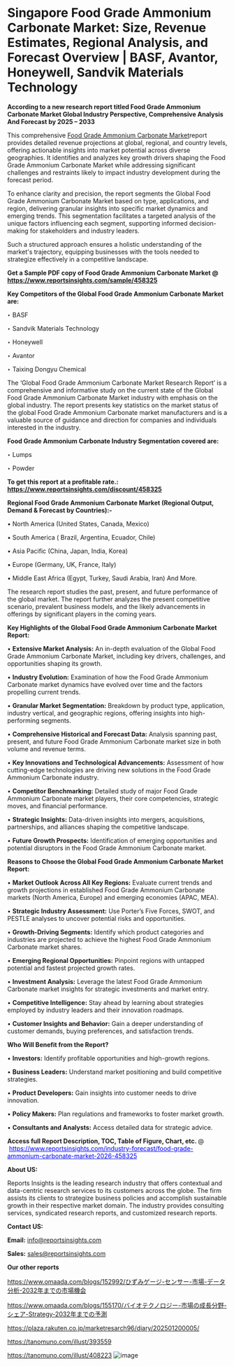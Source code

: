 # Singapore Food Grade Ammonium Carbonate Market: Size, Revenue Estimates, Regional Analysis, and Forecast Overview | BASF, Avantor, Honeywell, Sandvik Materials Technology

<strong>According to a new research report titled Food Grade Ammonium Carbonate Market Global Industry Perspective, Comprehensive Analysis And Forecast by 2025 – 2033</strong>

This comprehensive <a href=https://www.reportsinsights.com/sample/458325>Food Grade Ammonium Carbonate Market</a>report provides detailed revenue projections at global, regional, and country levels, offering actionable insights into market potential across diverse geographies. It identifies and analyzes key growth drivers shaping the Food Grade Ammonium Carbonate Market while addressing significant challenges and restraints likely to impact industry development during the forecast period.

To enhance clarity and precision, the report segments the Global Food Grade Ammonium Carbonate Market based on type, applications, and region, delivering granular insights into specific market dynamics and emerging trends. This segmentation facilitates a targeted analysis of the unique factors influencing each segment, supporting informed decision-making for stakeholders and industry leaders.

Such a structured approach ensures a holistic understanding of the market's trajectory, equipping businesses with the tools needed to strategize effectively in a competitive landscape.

<strong>Get a Sample PDF copy of Food Grade Ammonium Carbonate Market </strong><strong>@<a href=https://www.reportsinsights.com/sample/458325 style=color:#0000ff;> https://www.reportsinsights.com/sample/458325</a></strong></font>

<strong>Key Competitors of the Global Food Grade Ammonium Carbonate Market are:</strong>

‣ BASF

‣ Sandvik Materials Technology

‣ Honeywell

‣ Avantor

‣ Taixing Dongyu Chemical

The ‘Global Food Grade Ammonium Carbonate Market Research Report’ is a comprehensive and informative study on the current state of the Global Food Grade Ammonium Carbonate Market industry with emphasis on the global industry. The report presents key statistics on the market status of the global Food Grade Ammonium Carbonate market manufacturers and is a valuable source of guidance and direction for companies and individuals interested in the industry.

<strong>Food Grade Ammonium Carbonate Industry Segmentation covered are:</strong>

‣ Lumps

‣ Powder

<strong>To get this report at a profitable rate.: <a href=https://www.reportsinsights.com/discount/458325 style=color:#0000ff;>https://www.reportsinsights.com/discount/458325</a></strong></font>

<strong>Regional Food Grade Ammonium Carbonate Market (Regional Output, Demand &amp; Forecast by Countries):-</strong>

• North America (United States, Canada, Mexico)

• South America ( Brazil, Argentina, Ecuador, Chile)

• Asia Pacific (China, Japan, India, Korea)

• Europe (Germany, UK, France, Italy)

• Middle East Africa (Egypt, Turkey, Saudi Arabia, Iran) And More.

The research report studies the past, present, and future performance of the global market. The report further analyzes the present competitive scenario, prevalent business models, and the likely advancements in offerings by significant players in the coming years.

<strong>Key Highlights of the Global Food Grade Ammonium Carbonate Market Report:</strong>

• <strong>Extensive Market Analysis:</strong> An in-depth evaluation of the Global Food Grade Ammonium Carbonate Market, including key drivers, challenges, and opportunities shaping its growth.

• <strong>Industry Evolution:</strong> Examination of how the Food Grade Ammonium Carbonate market dynamics have evolved over time and the factors propelling current trends.

• <strong>Granular Market Segmentation:</strong> Breakdown by product type, application, industry vertical, and geographic regions, offering insights into high-performing segments.

• <strong>Comprehensive Historical and Forecast Data:</strong> Analysis spanning past, present, and future Food Grade Ammonium Carbonate market size in both volume and revenue terms.

• <strong>Key Innovations and Technological Advancements:</strong> Assessment of how cutting-edge technologies are driving new solutions in the Food Grade Ammonium Carbonate industry.

• <strong>Competitor Benchmarking:</strong> Detailed study of major Food Grade Ammonium Carbonate market players, their core competencies, strategic moves, and financial performance.

• <strong>Strategic Insights:</strong> Data-driven insights into mergers, acquisitions, partnerships, and alliances shaping the competitive landscape.

• <strong>Future Growth Prospects:</strong> Identification of emerging opportunities and potential disruptors in the Food Grade Ammonium Carbonate market.

<strong>Reasons to Choose the Global Food Grade Ammonium Carbonate Market Report:</strong>

• <strong>Market Outlook Across All Key Regions:</strong> Evaluate current trends and growth projections in established Food Grade Ammonium Carbonate markets (North America, Europe) and emerging economies (APAC, MEA).

• <strong>Strategic Industry Assessment:</strong> Use Porter’s Five Forces, SWOT, and PESTLE analyses to uncover potential risks and opportunities.

• <strong>Growth-Driving Segments:</strong> Identify which product categories and industries are projected to achieve the highest Food Grade Ammonium Carbonate market shares.

• <strong>Emerging Regional Opportunities:</strong> Pinpoint regions with untapped potential and fastest projected growth rates.

• <strong>Investment Analysis:</strong> Leverage the latest Food Grade Ammonium Carbonate market insights for strategic investments and market entry.

• <strong>Competitive Intelligence:</strong> Stay ahead by learning about strategies employed by industry leaders and their innovation roadmaps.

• <strong>Customer Insights and Behavior:</strong> Gain a deeper understanding of customer demands, buying preferences, and satisfaction trends.

<strong>Who Will Benefit from the Report?</strong>

• <strong>Investors:</strong> Identify profitable opportunities and high-growth regions.

• <strong>Business Leaders:</strong> Understand market positioning and build competitive strategies.

• <strong>Product Developers:</strong> Gain insights into customer needs to drive innovation.

• <strong>Policy Makers:</strong> Plan regulations and frameworks to foster market growth.

• <strong>Consultants and Analysts:</strong> Access detailed data for strategic advice.
</ul>
<strong>Access full Report Description, TOC, Table of Figure, Chart, etc. </strong>@  <a href=https://www.reportsinsights.com/industry-forecast/food-grade-ammonium-carbonate-market-2026-458325 style=color:#0000ff;>https://www.reportsinsights.com/industry-forecast/food-grade-ammonium-carbonate-market-2026-458325</a></font>

<strong><strong>About US</strong>:</strong>

Reports Insights is the leading research industry that offers contextual and data-centric research services to its customers across the globe. The firm assists its clients to strategize business policies and accomplish sustainable growth in their respective market domain. The industry provides consulting services, syndicated research reports, and customized research reports.

<strong>Contact US:</strong>

<p class=""""><b>Email:</b> <a href=mailto:info@reportsinsights.com>info@reportsinsights.com</a></p>
<p class=""""><b>Sales:</b> <a href=mailto:sales@reportsinsights.com>sales@reportsinsights.com</a></p>

<strong>Our other reports</strong>

<a href=https://www.omaada.com/blogs/152992/ひずみゲージ-センサー-市場-データ分析-2032年までの市場機会>https://www.omaada.com/blogs/152992/ひずみゲージ-センサー-市場-データ分析-2032年までの市場機会</a>

<a href=https://www.omaada.com/blogs/155170/バイオテクノロジー-市場の成長分野-シェア-Strategy-2032年までの予測>https://www.omaada.com/blogs/155170/バイオテクノロジー-市場の成長分野-シェア-Strategy-2032年までの予測</a>

<a href=https://plaza.rakuten.co.jp/marketresarch96/diary/202501200005/>https://plaza.rakuten.co.jp/marketresarch96/diary/202501200005/</a>

<a href=https://tanomuno.com/illust/393559>https://tanomuno.com/illust/393559</a>

<a href=https://tanomuno.com/illust/408223>https://tanomuno.com/illust/408223</a>
![image](https://github.com/user-attachments/assets/b390e14b-2288-4662-8ce7-5e80c64c00ee)
